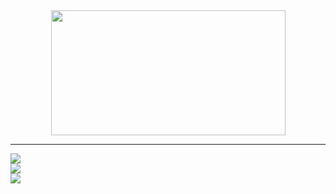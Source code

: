 
<div id="header" align="center">
  <img src="https://media3.giphy.com/media/3o72F7RrTPW6jymXew/giphy.gif?cid=ecf05e473u6bg8s7vqtrjk8m26qk1c7g99uw80g6y7kh88gq&rid=giphy.gif&ct=g" width="375" height="200"/>
</div>

---


<div align="left">
  <img src="https://github-readme-stats.vercel.app/api?username=jtorp&show_icons=true&&custom_title=Stats&theme=merko&include_all_commits=true&layout=compact&hide=issues&hide_border=true&border_radius=4"/>
</div>
 <div align="left">
  <img src="https://github-readme-stats.vercel.app/api/top-langs/?username=jtorp&langs_count=8&layout=compact&hide_border=true&border_radius=10&theme=merko&custom_title=Langs&border_radius=4)](https://github.com/jtorp/github-readme-stats"/>
  </div>
   <div align="left">
  <img src="http://github-readme-streak-stats.herokuapp.com?user=jtorp&theme=merko&hide_border=true&border_radius=4)](https://git.io/streak-stats"/>
  </div>
